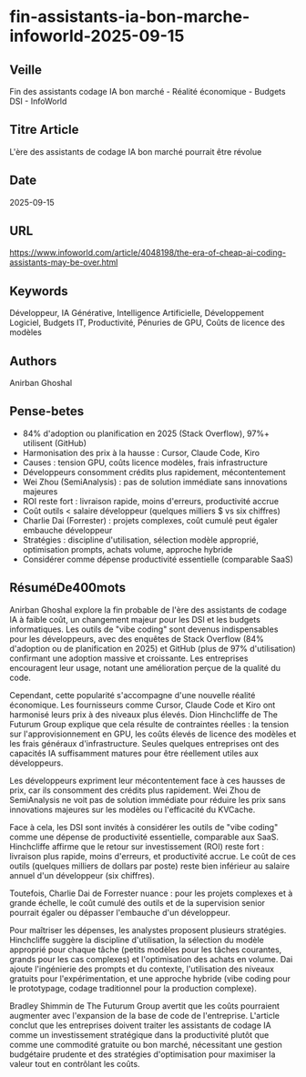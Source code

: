 # fin-assistants-ia-bon-marche-infoworld-2025-09-15
## Veille
Fin des assistants codage IA bon marché - Réalité économique - Budgets DSI - InfoWorld
## Titre Article
L'ère des assistants de codage IA bon marché pourrait être révolue
## Date
2025-09-15
## URL
https://www.infoworld.com/article/4048198/the-era-of-cheap-ai-coding-assistants-may-be-over.html
## Keywords
Développeur, IA Générative, Intelligence Artificielle, Développement Logiciel, Budgets IT, Productivité, Pénuries de GPU, Coûts de licence des modèles
## Authors
Anirban Ghoshal
## Pense-betes
- 84% d'adoption ou planification en 2025 (Stack Overflow), 97%+ utilisent (GitHub)
- Harmonisation des prix à la hausse : Cursor, Claude Code, Kiro
- Causes : tension GPU, coûts licence modèles, frais infrastructure
- Développeurs consomment crédits plus rapidement, mécontentement
- Wei Zhou (SemiAnalysis) : pas de solution immédiate sans innovations majeures
- ROI reste fort : livraison rapide, moins d'erreurs, productivité accrue
- Coût outils < salaire développeur (quelques milliers $ vs six chiffres)
- Charlie Dai (Forrester) : projets complexes, coût cumulé peut égaler embauche développeur
- Stratégies : discipline d'utilisation, sélection modèle approprié, optimisation prompts, achats volume, approche hybride
- Considérer comme dépense productivité essentielle (comparable SaaS)
## RésuméDe400mots
Anirban Ghoshal explore la fin probable de l'ère des assistants de codage IA à faible coût, un changement majeur pour les DSI et les budgets informatiques. Les outils de "vibe coding" sont devenus indispensables pour les développeurs, avec des enquêtes de Stack Overflow (84% d'adoption ou de planification en 2025) et GitHub (plus de 97% d'utilisation) confirmant une adoption massive et croissante. Les entreprises encouragent leur usage, notant une amélioration perçue de la qualité du code.

Cependant, cette popularité s'accompagne d'une nouvelle réalité économique. Les fournisseurs comme Cursor, Claude Code et Kiro ont harmonisé leurs prix à des niveaux plus élevés. Dion Hinchcliffe de The Futurum Group explique que cela résulte de contraintes réelles : la tension sur l'approvisionnement en GPU, les coûts élevés de licence des modèles et les frais généraux d'infrastructure. Seules quelques entreprises ont des capacités IA suffisamment matures pour être réellement utiles aux développeurs.

Les développeurs expriment leur mécontentement face à ces hausses de prix, car ils consomment des crédits plus rapidement. Wei Zhou de SemiAnalysis ne voit pas de solution immédiate pour réduire les prix sans innovations majeures sur les modèles ou l'efficacité du KVCache.

Face à cela, les DSI sont invités à considérer les outils de "vibe coding" comme une dépense de productivité essentielle, comparable aux SaaS. Hinchcliffe affirme que le retour sur investissement (ROI) reste fort : livraison plus rapide, moins d'erreurs, et productivité accrue. Le coût de ces outils (quelques milliers de dollars par poste) reste bien inférieur au salaire annuel d'un développeur (six chiffres).

Toutefois, Charlie Dai de Forrester nuance : pour les projets complexes et à grande échelle, le coût cumulé des outils et de la supervision senior pourrait égaler ou dépasser l'embauche d'un développeur.

Pour maîtriser les dépenses, les analystes proposent plusieurs stratégies. Hinchcliffe suggère la discipline d'utilisation, la sélection du modèle approprié pour chaque tâche (petits modèles pour les tâches courantes, grands pour les cas complexes) et l'optimisation des achats en volume. Dai ajoute l'ingénierie des prompts et du contexte, l'utilisation des niveaux gratuits pour l'expérimentation, et une approche hybride (vibe coding pour le prototypage, codage traditionnel pour la production complexe).

Bradley Shimmin de The Futurum Group avertit que les coûts pourraient augmenter avec l'expansion de la base de code de l'entreprise. L'article conclut que les entreprises doivent traiter les assistants de codage IA comme un investissement stratégique dans la productivité plutôt que comme une commodité gratuite ou bon marché, nécessitant une gestion budgétaire prudente et des stratégies d'optimisation pour maximiser la valeur tout en contrôlant les coûts.
